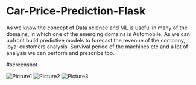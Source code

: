 # Car-Price-Prediction-Flask
As we know the concept of Data science and ML is useful in many of the domains, in which one of the emerging domains is Automobile. As we can upfront build predictive models to forecast the revenue of the company, loyal customers analysis. Survival period of the machines etc and a lot of analysis we can perform and prescribe too.


#screenshot

![Picture1](https://user-images.githubusercontent.com/104680485/209827856-d4a72a66-7f60-4d9c-a4e6-d9f5aeaab437.jpg)
![Picture2](https://user-images.githubusercontent.com/104680485/209827872-ff282efa-1b63-424c-853a-787c7175874a.jpg)
![Picture3](https://user-images.githubusercontent.com/104680485/209827885-2a3b69e1-f64d-449f-b5cb-73e1d4431b11.jpg)
